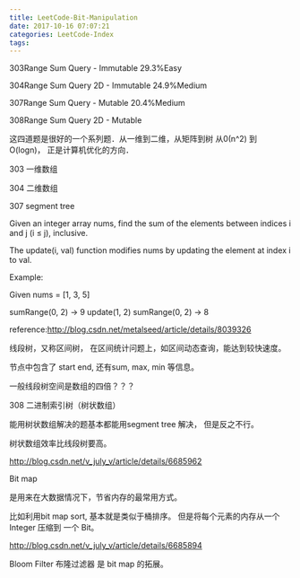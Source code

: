 ```yaml
---
title: LeetCode-Bit-Manipulation
date: 2017-10-16 07:07:21
categories: LeetCode-Index
tags:
---
```


303Range Sum Query - Immutable   29.3%Easy

304Range Sum Query 2D - Immutable   24.9%Medium

307Range Sum Query - Mutable   20.4%Medium

308Range Sum Query 2D - Mutable   

这四道题是很好的一个系列题．从一维到二维，从矩阵到树 从0(n^2) 到 O(logn)， 正是计算机优化的方向．



303 一维数组

304 二维数组



307 segment tree

Given an integer array nums, find the sum of the elements between indices i and j (i ≤ j), inclusive.

The update(i, val) function modifies nums by updating the element at index i to val.

Example:

Given nums = [1, 3, 5]

sumRange(0, 2) -> 9
update(1, 2)
sumRange(0, 2) -> 8


reference:http://blog.csdn.net/metalseed/article/details/8039326

线段树，又称区间树， 在区间统计问题上，如区间动态查询，能达到较快速度。

节点中包含了 start end, 还有sum, max, min 等信息。

一般线段树空间是数组的四倍？？？











308 二进制索引树（树状数组）



能用树状数组解决的题基本都能用segment tree 解决， 但是反之不行。

树状数组效率比线段树要高。


http://blog.csdn.net/v_july_v/article/details/6685962

Bit map

是用来在大数据情况下，节省内存的最常用方式。

比如利用bit map sort, 基本就是类似于桶排序。 但是将每个元素的内存从一个Integer 压缩到 一个 Bit。



http://blog.csdn.net/v_july_v/article/details/6685894

Bloom Filter 布隆过滤器 是  bit map 的拓展。




